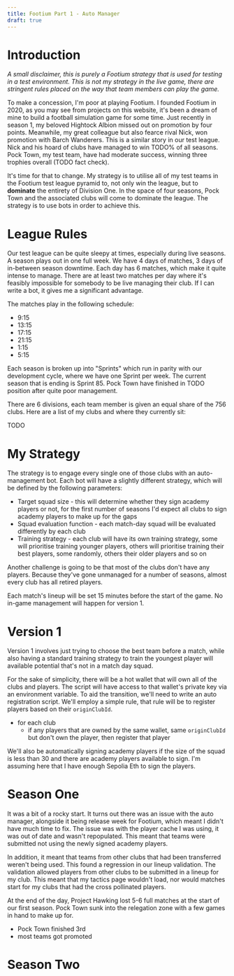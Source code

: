 ```yaml
---
title: Footium Part 1 - Auto Manager
draft: true
---
```


# Introduction

*A small disclaimer, this is purely a Footium strategy that is used for testing
in a test environment. This is not my strategy in the live game, there are
stringent rules placed on the way that team members can play the game.*

To make a concession, I'm poor at playing Footium. I founded Footium in 2020, as
you may see from projects on this website, it's been a dream of mine to build a
football simulation game for some time. Just recently in season 1, my beloved
Hightock Albion missed out on promotion by four points. Meanwhile, my great
colleague but also fearce rival Nick, won promotion with Barch Wanderers. This
is a similar story in our test league. Nick and his hoard of clubs have managed
to win TODO% of all seasons. Pock Town, my test team, have had moderate success,
winning three trophies overall (TODO fact check).

It's time for that to change. My strategy is to utilise all of my test teams in
the Footium test league pyramid to, not only win the league, but to **dominate**
the entirety of Division One. In the space of four seasons, Pock Town and the
associated clubs will come to dominate the league. The strategy is to use bots
in order to achieve this.

# League Rules

Our test league can be quite sleepy at times, especially during live seasons. A
season plays out in one full week. We have 4 days of matches, 3 days of
in-between season downtime. Each day has 6 matches, which make it quite intense
to manage. There are at least two matches per day where it's feasibly impossible
for somebody to be live managing their club. If I can write a bot, it gives me
a significant advantage.

The matches play in the following schedule:

- 9:15
- 13:15
- 17:15
- 21:15
- 1:15
- 5:15

Each season is broken up into "Sprints" which run in parity with our development
cycle, where we have one Sprint per week. The current season that is ending is
Sprint 85. Pock Town have finished in TODO position after quite poor management.

There are 6 divisions, each team member is given an equal share of the 756
clubs. Here are a list of my clubs and where they currently sit:

TODO

# My Strategy

The strategy is to engage every single one of those clubs with an
auto-management bot. Each bot will have a slightly different strategy, which
will be defined by the following parameters:

- Target squad size - this will determine whether they sign academy players or
    not, for the first number of seasons I'd expect all clubs to sign academy
    players to make up for the gaps
- Squad evaluation function - each match-day squad will be evaluated differently
    by each club
- Training strategy - each club will have its own training strategy, some will
    prioritise training younger players, others will prioritise training their
    best players, some randomly, others their older players and so on

Another challenge is going to be that most of the clubs don't have any players.
Because they've gone unmanaged for a number of seasons, almost every club has
all retired players.

Each match's lineup will be set 15 minutes before the start of the game. No
in-game management will happen for version 1.

# Version 1

Version 1 involves just trying to choose the best team before a match, while
also having a standard training strategy to train the youngest player will
available potential that's not in a match day squad.

For the sake of simplicity, there will be a hot wallet that will own all of the
clubs and players. The script will have access to that wallet's private key via
an environment variable. To aid the transition, we'll need to write an auto
registration script. We'll employ a simple rule, that rule will be to register
players based on their `originClubId`.

- for each club
    - if any players that are owned by the same wallet, same `originClubId` but
        don't own the player, then register that player

We'll also be automatically signing academy players if the size of the squad is
less than 30 and there are academy players available to sign. I'm assuming here
that I have enough Sepolia Eth to sign the players.

# Season One

It was a bit of a rocky start. It turns out there was an issue with the auto
manager, alongside it being release week for Footium, which meant I didn't have
much time to fix. The issue was with the player cache I was using, it was out of
date and wasn't repopulated. This meant that teams were submitted not using the
newly signed academy players.

In addition, it meant that teams from other clubs that had been transferred
weren't being used. This found a regression in our lineup validation. The
validation allowed players from other clubs to be submitted in a lineup for my
club. This meant that my tactics page wouldn't load, nor would matches start for
my clubs that had the cross pollinated players.

At the end of the day, Project Hawking lost 5-6 full matches at the start of our
first season. Pock Town sunk into the relegation zone with a few games in hand
to make up for.

- Pock Town finished 3rd
- most teams got promoted

# Season Two
